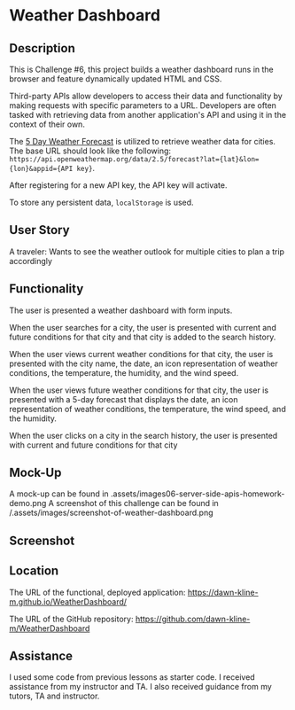 # Weather Dashboard

## Description

This is Challenge #6, this project builds a weather dashboard runs in the browser and feature dynamically updated HTML and CSS.

 Third-party APIs allow developers to access their data and functionality by making requests with specific parameters to a URL. Developers are often tasked with retrieving data from another application's API and using it in the context of their own. 

 The [5 Day Weather Forecast](https://openweathermap.org/forecast5) is utilized to retrieve weather data for cities. The base URL should look like the following: `https://api.openweathermap.org/data/2.5/forecast?lat={lat}&lon={lon}&appid={API key}`. 
 
 After registering for a new API key, the API key will activate.

To store any persistent data, `localStorage` is used.

## User Story

A traveler:
Wants to see the weather outlook for multiple cities
to plan a trip accordingly

## Functionality

The user is presented a weather dashboard with form inputs.

When the user searches for a city, the user is presented with current and future conditions for that city and that city is added to the search history.

When the user views current weather conditions for that city, the user is presented with the city name, the date, an icon representation of weather conditions, the temperature, the humidity, and the wind speed.

When the user views future weather conditions for that city, the user is presented with a 5-day forecast that displays the date, an icon representation of weather conditions, the temperature, the wind speed, and the humidity.

When the user clicks on a city in the search history, the user is presented with current and future conditions for that city

## Mock-Up

A mock-up can be found in .assets/images06-server-side-apis-homework-demo.png
A screenshot of this challenge can be found in /.assets/images/screenshot-of-weather-dashboard.png

## Screenshot

## Location

The URL of the functional, deployed application: https://dawn-kline-m.github.io/WeatherDashboard/

The URL of the GitHub repository: https://github.com/dawn-kline-m/WeatherDashboard

## Assistance

I used some code from previous lessons as starter code.  I received assistance from my instructor and TA.  I also received guidance from my tutors, TA and instructor. 
